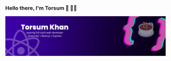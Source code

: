 ### Hello there, I'm Torsum 👋 👨‍💻

![](https://github.com/torsumkhan/torsumkhan/blob/main/Simple%20Technology%20LinkedIn%20Banner.png?raw=true)


<!--
**torsumkhan/torsumkhan** is a ✨ _special_ ✨ repository because its `README.md` (this file) appears on your GitHub profile.

Here are some ideas to get you started:

- 🔭 I’m currently working on ...
- 🌱 I’m currently learning ...
- 👯 I’m looking to collaborate on ...
- 🤔 I’m looking for help with ...
- 💬 Ask me about ...
- 📫 How to reach me: ...
- 😄 Pronouns: ...
- ⚡ Fun fact: ...
-->

